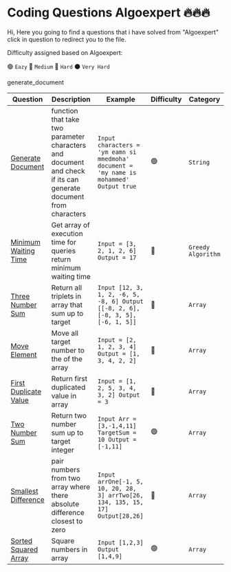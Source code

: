 # Coding Questions Algoexpert 🔥🔥🔥

Hi, Here you going to find a questions that i have solved from "Algoexpert" click in question to redirect you to the file.

Difficulty assigned based on Algoexpert:

🟢 ``Eazy``
🔵 ``Medium``
🔴 ``Hard``
⚫ ``Very Hard``

generate_document

| Question | Description  | Example  | Difficulty  | Category |
| ------------- | ------------- | ------------- | ------------- | ------------- |
| [Generate Document](https://github.com/MohaZain/Coding_Questions_algoexpert/blob/main/generate_document.py) | function that take two parameter characters and document and check if its can generate document from characters | ``Input characters = 'ym eamn si mmedmoha' document = 'my name is mohammed' Output true `` | 🟢 | ``String`` |
| [Minimum Waiting Time](https://github.com/MohaZain/Coding_Questions_algoexpert/blob/main/minimum_waiting_time.py) | Get array of execution time for queries return minimum waiting time | ``Input = [3, 2, 1, 2, 6] Output = 17 `` | 🔵 | ``Greedy Algorithm`` |
| [Three Number Sum](https://github.com/MohaZain/Coding_Questions_algoexpert/blob/main/three_number_sum.py) | Return all triplets in array that sum up to target | ``Input [12, 3, 1, 2, -6, 5, -8, 6] Output [[-8, 2, 6], [-8, 3, 5], [-6, 1, 5]]`` | 🔵 | ``Array`` |
| [Move Element](https://github.com/MohaZain/Coding_Questions_algoexpert/blob/main/move_element_to_end.py) | Move all target number to the of the array | ``Input = [2, 1, 2, 3, 4] Output = [1, 3, 4, 2, 2]`` | 🔵 | ``Array`` |
| [First Duplicate Value](https://github.com/MohaZain/Coding_Questions_algoexpert/blob/main/first_duplicate_value.py) | Return first duplicated value in array | ``Input = [1, 2, 5, 3, 4, 3, 2] Output = 3 `` | 🔵 | ``Array`` |
| [Two Number Sum](https://github.com/MohaZain/Coding_Questions_algoexpert/blob/main/two_number_sum.py) | Return two number sum up to target integer | ``Input Arr = [3,-1,4,11] TargetSum = 10 Output = [-1,11]`` | 🟢 | ``Array`` |
| [Smallest Difference](https://github.com/MohaZain/Coding_Questions_algoexpert/blob/main/smallest_difference.py) | pair numbers from two array where there absolute difference closest to zero | ``Input arrOne[-1, 5, 10, 20, 28, 3] arrTwo[26, 134, 135, 15, 17] Output[28,26]`` | 🔵 | ``Array`` |
| [Sorted Squared Array](https://github.com/MohaZain/Coding_Questions_algoexpert/blob/main/sorted_squared_array.py) | Square numbers in array | ``Input [1,2,3] Output [1,4,9]`` | 🟢 | ``Array`` |
